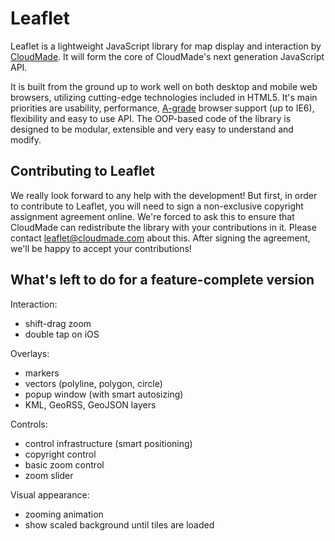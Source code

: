 Leaflet
=======
Leaflet is a lightweight JavaScript library for map display and interaction by [CloudMade](http://cloudmade.com). It will form the core of CloudMade's next generation JavaScript API.

It is built from the ground up to work well on both desktop and mobile web browsers, utilizing cutting-edge technologies included in HTML5. It's main priorities are usability, performance, [A-grade](http://developer.yahoo.com/yui/articles/gbs/) browser support (up to IE6), flexibility and easy to use API. The OOP-based code of the library is designed to be modular, extensible and very easy to understand and modify.

## Contributing to Leaflet
We really look forward to any help with the development! But first, in order to contribute to Leaflet, you will need to sign a non-exclusive copyright assignment agreement online. We're forced to ask this to ensure that CloudMade can redistribute the library with your contributions in it. Please contact [leaflet@cloudmade.com](mailto:leaflet@cloudmade.com) about this. After signing the agreement, we'll be happy to accept your contributions!

## What's left to do for a feature-complete version

 Interaction: 
 
 - shift-drag zoom
 - double tap on iOS
 
 Overlays:
 
 - markers
 - vectors (polyline, polygon, circle)
 - popup window (with smart autosizing)
 - KML, GeoRSS, GeoJSON layers
 
Controls:

 - control infrastructure (smart positioning)
 - copyright control
 - basic zoom control
 - zoom slider

Visual appearance:

 - zooming animation
 - show scaled background until tiles are loaded